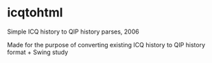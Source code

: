 # icqtohtml
Simple ICQ history to QIP history parses, 2006

Made for the purpose of converting existing ICQ history to QIP history format + Swing study
